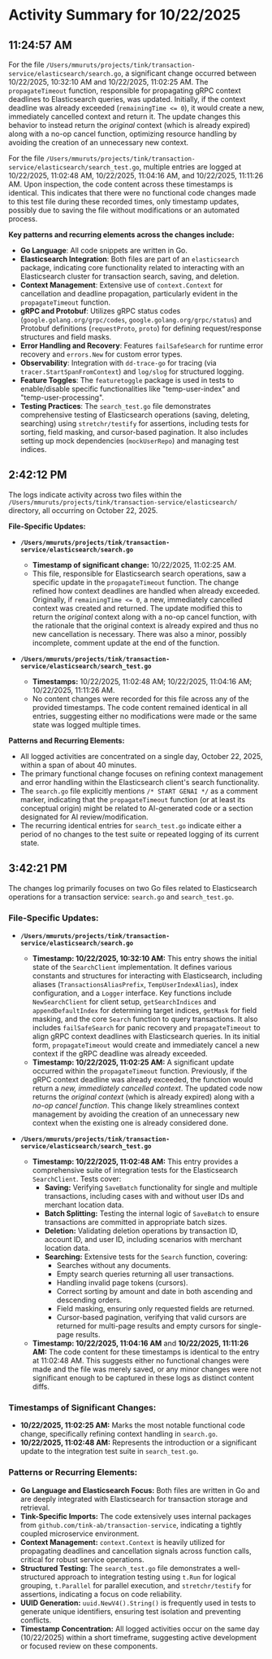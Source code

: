 # Activity Summary for 10/22/2025

## 11:24:57 AM
For the file `/Users/mmuruts/projects/tink/transaction-service/elasticsearch/search.go`, a significant change occurred between 10/22/2025, 10:32:10 AM and 10/22/2025, 11:02:25 AM. The `propagateTimeout` function, responsible for propagating gRPC context deadlines to Elasticsearch queries, was updated. Initially, if the context deadline was already exceeded (`remainingTime <= 0`), it would create a new, immediately cancelled context and return it. The update changes this behavior to instead return the *original* context (which is already expired) along with a no-op cancel function, optimizing resource handling by avoiding the creation of an unnecessary new context.

For the file `/Users/mmuruts/projects/tink/transaction-service/elasticsearch/search_test.go`, multiple entries are logged at 10/22/2025, 11:02:48 AM, 10/22/2025, 11:04:16 AM, and 10/22/2025, 11:11:26 AM. Upon inspection, the code content across these timestamps is identical. This indicates that there were no functional code changes made to this test file during these recorded times, only timestamp updates, possibly due to saving the file without modifications or an automated process.

**Key patterns and recurring elements across the changes include:**
*   **Go Language**: All code snippets are written in Go.
*   **Elasticsearch Integration**: Both files are part of an `elasticsearch` package, indicating core functionality related to interacting with an Elasticsearch cluster for transaction search, saving, and deletion.
*   **Context Management**: Extensive use of `context.Context` for cancellation and deadline propagation, particularly evident in the `propagateTimeout` function.
*   **gRPC and Protobuf**: Utilizes gRPC status codes (`google.golang.org/grpc/codes`, `google.golang.org/grpc/status`) and Protobuf definitions (`requestProto`, `proto`) for defining request/response structures and field masks.
*   **Error Handling and Recovery**: Features `failSafeSearch` for runtime error recovery and `errors.New` for custom error types.
*   **Observability**: Integration with `dd-trace-go` for tracing (via `tracer.StartSpanFromContext`) and `log/slog` for structured logging.
*   **Feature Toggles**: The `featuretoggle` package is used in tests to enable/disable specific functionalities like "temp-user-index" and "temp-user-processing".
*   **Testing Practices**: The `search_test.go` file demonstrates comprehensive testing of Elasticsearch operations (saving, deleting, searching) using `stretchr/testify` for assertions, including tests for sorting, field masking, and cursor-based pagination. It also includes setting up mock dependencies (`mockUserRepo`) and managing test indices.

## 2:42:12 PM

The logs indicate activity across two files within the `/Users/mmuruts/projects/tink/transaction-service/elasticsearch/` directory, all occurring on October 22, 2025.

**File-Specific Updates:**

*   **`/Users/mmuruts/projects/tink/transaction-service/elasticsearch/search.go`**
    *   **Timestamp of significant change:** 10/22/2025, 11:02:25 AM.
    *   This file, responsible for Elasticsearch search operations, saw a specific update in the `propagateTimeout` function. The change refined how context deadlines are handled when already exceeded. Originally, if `remainingTime <= 0`, a new, immediately cancelled context was created and returned. The update modified this to return the *original* context along with a no-op cancel function, with the rationale that the original context is already expired and thus no new cancellation is necessary. There was also a minor, possibly incomplete, comment update at the end of the function.

*   **`/Users/mmuruts/projects/tink/transaction-service/elasticsearch/search_test.go`**
    *   **Timestamps:** 10/22/2025, 11:02:48 AM; 10/22/2025, 11:04:16 AM; 10/22/2025, 11:11:26 AM.
    *   No content changes were recorded for this file across any of the provided timestamps. The code content remained identical in all entries, suggesting either no modifications were made or the same state was logged multiple times.

**Patterns and Recurring Elements:**

*   All logged activities are concentrated on a single day, October 22, 2025, within a span of about 40 minutes.
*   The primary functional change focuses on refining context management and error handling within the Elasticsearch client's search functionality.
*   The `search.go` file explicitly mentions `/* START GENAI */` as a comment marker, indicating that the `propagateTimeout` function (or at least its conceptual origin) might be related to AI-generated code or a section designated for AI review/modification.
*   The recurring identical entries for `search_test.go` indicate either a period of no changes to the test suite or repeated logging of its current state.

## 3:42:21 PM
The changes log primarily focuses on two Go files related to Elasticsearch operations for a transaction service: `search.go` and `search_test.go`.

### File-Specific Updates:

*   **`/Users/mmuruts/projects/tink/transaction-service/elasticsearch/search.go`**
    *   **Timestamp: 10/22/2025, 10:32:10 AM:** This entry shows the initial state of the `SearchClient` implementation. It defines various constants and structures for interacting with Elasticsearch, including aliases (`TransactionsAliasPrefix`, `TempUserIndexAlias`), index configuration, and a `Logger` interface. Key functions include `NewSearchClient` for client setup, `getSearchIndices` and `appendDefaultIndex` for determining target indices, `getMask` for field masking, and the core `Search` function to query transactions. It also includes `failSafeSearch` for panic recovery and `propagateTimeout` to align gRPC context deadlines with Elasticsearch queries. In its initial form, `propagateTimeout` would create and immediately cancel a new context if the gRPC deadline was already exceeded.
    *   **Timestamp: 10/22/2025, 11:02:25 AM:** A significant update occurred within the `propagateTimeout` function. Previously, if the gRPC context deadline was already exceeded, the function would return a *new, immediately cancelled context*. The updated code now returns the *original context* (which is already expired) along with a *no-op cancel function*. This change likely streamlines context management by avoiding the creation of an unnecessary new context when the existing one is already considered done.

*   **`/Users/mmuruts/projects/tink/transaction-service/elasticsearch/search_test.go`**
    *   **Timestamp: 10/22/2025, 11:02:48 AM:** This entry provides a comprehensive suite of integration tests for the Elasticsearch `SearchClient`. Tests cover:
        *   **Saving:** Verifying `SaveBatch` functionality for single and multiple transactions, including cases with and without user IDs and merchant location data.
        *   **Batch Splitting:** Testing the internal logic of `SaveBatch` to ensure transactions are committed in appropriate batch sizes.
        *   **Deletion:** Validating deletion operations by transaction ID, account ID, and user ID, including scenarios with merchant location data.
        *   **Searching:** Extensive tests for the `Search` function, covering:
            *   Searches without any documents.
            *   Empty search queries returning all user transactions.
            *   Handling invalid page tokens (cursors).
            *   Correct sorting by amount and date in both ascending and descending orders.
            *   Field masking, ensuring only requested fields are returned.
            *   Cursor-based pagination, verifying that valid cursors are returned for multi-page results and empty cursors for single-page results.
    *   **Timestamp: 10/22/2025, 11:04:16 AM** and **10/22/2025, 11:11:26 AM:** The code content for these timestamps is identical to the entry at 11:02:48 AM. This suggests either no functional changes were made and the file was merely saved, or any minor changes were not significant enough to be captured in these logs as distinct content diffs.

### Timestamps of Significant Changes:

*   **10/22/2025, 11:02:25 AM:** Marks the most notable functional code change, specifically refining context handling in `search.go`.
*   **10/22/2025, 11:02:48 AM:** Represents the introduction or a significant update to the integration test suite in `search_test.go`.

### Patterns or Recurring Elements:

*   **Go Language and Elasticsearch Focus:** Both files are written in Go and are deeply integrated with Elasticsearch for transaction storage and retrieval.
*   **Tink-Specific Imports:** The code extensively uses internal packages from `github.com/tink-ab/transaction-service`, indicating a tightly coupled microservice environment.
*   **Context Management:** `context.Context` is heavily utilized for propagating deadlines and cancellation signals across function calls, critical for robust service operations.
*   **Structured Testing:** The `search_test.go` file demonstrates a well-structured approach to integration testing using `t.Run` for logical grouping, `t.Parallel` for parallel execution, and `stretchr/testify` for assertions, indicating a focus on code reliability.
*   **UUID Generation:** `uuid.NewV4().String()` is frequently used in tests to generate unique identifiers, ensuring test isolation and preventing conflicts.
*   **Timestamp Concentration:** All logged activities occur on the same day (10/22/2025) within a short timeframe, suggesting active development or focused review on these components.